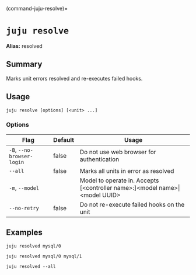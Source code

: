 (command-juju-resolve)=
# `juju resolve`
**Alias:** resolved

## Summary
Marks unit errors resolved and re-executes failed hooks.

## Usage
```juju resolve [options] [<unit> ...]```

### Options
| Flag | Default | Usage |
| --- | --- | --- |
| `-B`, `--no-browser-login` | false | Do not use web browser for authentication |
| `--all` | false | Marks all units in error as resolved |
| `-m`, `--model` |  | Model to operate in. Accepts [&lt;controller name&gt;:]&lt;model name&gt;&#x7c;&lt;model UUID&gt; |
| `--no-retry` | false | Do not re-execute failed hooks on the unit |

## Examples


	juju resolved mysql/0

	juju resolved mysql/0 mysql/1

	juju resolved --all